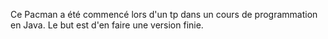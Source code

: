 Ce Pacman a été commencé lors d'un tp dans un cours de programmation en Java. Le but est d'en faire une version finie.